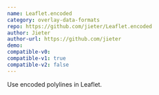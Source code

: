 ```yaml
---
name: Leaflet.encoded
category: overlay-data-formats
repo: https://github.com/jieter/Leaflet.encoded
author: Jieter
author-url: https://github.com/jieter
demo: 
compatible-v0:
compatible-v1: true
compatible-v2: false
---
```


Use encoded polylines in Leaflet.
